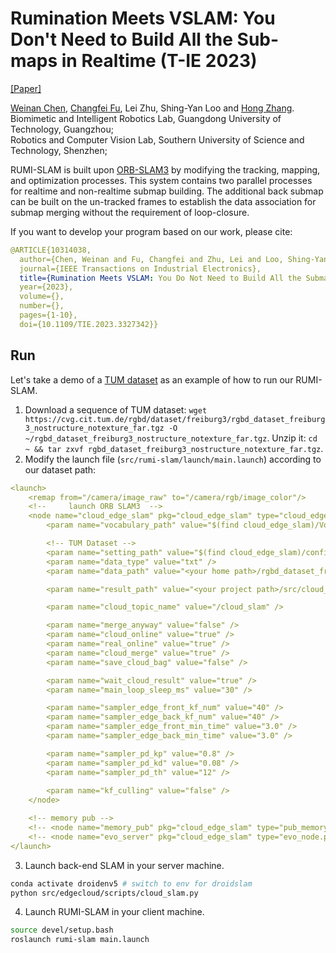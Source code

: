 # Rumination Meets VSLAM: You Don't Need to Build All the Sub-maps in Realtime (T-IE 2023)
[[Paper]](https://doi.org/10.1109/TIE.2023.3327342) 

[Weinan Chen](https://jdgcxy.gdut.edu.cn/info/1099/3473.htm), [Changfei Fu](https://rcvlab.eee.sustech.edu.cn/authors/changfei_fu/), Lei Zhu, Shing-Yan Loo and [Hong Zhang](https://rcvlab.eee.sustech.edu.cn/authors/hong_zhang/).<br>
Biomimetic and Intelligent Robotics Lab, Guangdong University of Technology, Guangzhou;<br>
Robotics and Computer Vision Lab, Southern University of Science and Technology, Shenzhen;

RUMI-SLAM is built upon [ORB-SLAM3](https://github.com/UZ-SLAMLab/ORB_SLAM3) by modifying the tracking, mapping, and optimization processes.
This system contains two parallel processes for realtime and non-realtime submap building. 
The additional back submap can be built on the un-tracked frames to establish the data association for submap merging without the requirement of loop-closure.

If you want to develop your program based on our work, please cite:
```yaml
@ARTICLE{10314038,
  author={Chen, Weinan and Fu, Changfei and Zhu, Lei and Loo, Shing-Yan and Zhang, Hong},
  journal={IEEE Transactions on Industrial Electronics}, 
  title={Rumination Meets VSLAM: You Do Not Need to Build All the Submaps in Realtime}, 
  year={2023},
  volume={},
  number={},
  pages={1-10},
  doi={10.1109/TIE.2023.3327342}}
```
## Run
Let's take a demo of a [TUM dataset](https://cvg.cit.tum.de/data/datasets/rgbd-dataset/download) as an example of how to run our RUMI-SLAM.

1. Download a sequence of TUM dataset: `wget https://cvg.cit.tum.de/rgbd/dataset/freiburg3/rgbd_dataset_freiburg3_nostructure_notexture_far.tgz -O ~/rgbd_dataset_freiburg3_nostructure_notexture_far.tgz`. Unzip it: `cd ~ && tar zxvf rgbd_dataset_freiburg3_nostructure_notexture_far.tgz`.
2. Modify the launch file (`src/rumi-slam/launch/main.launch`) according to our dataset path: 
```yaml
<launch>
    <remap from="/camera/image_raw" to="/camera/rgb/image_color"/>
    <!--     launch ORB SLAM3  -->
    <node name="cloud_edge_slam" pkg="cloud_edge_slam" type="cloud_edge_slam_node" required="true" > 
        <param name="vocabulary_path" value="$(find cloud_edge_slam)/Vocabulary/ORBvoc.txt" />

        <!-- TUM Dataset -->
        <param name="setting_path" value="$(find cloud_edge_slam)/config/TUM3.yaml" />
        <param name="data_type" value="txt" />
        <param name="data_path" value="<your home path>/rgbd_dataset_freiburg3_nostructure_notexture_far/rgb.txt" />

        <param name="result_path" value="<your project path>/src/cloud_edge_slam/results" />

        <param name="cloud_topic_name" value="/cloud_slam" />

        <param name="merge_anyway" value="false" />
        <param name="cloud_online" value="true" />
        <param name="real_online" value="true" />
        <param name="cloud_merge" value="true" />
        <param name="save_cloud_bag" value="false" />

        <param name="wait_cloud_result" value="true" />
        <param name="main_loop_sleep_ms" value="30" />

        <param name="sampler_edge_front_kf_num" value="40" />
        <param name="sampler_edge_back_kf_num" value="40" />
        <param name="sampler_edge_front_min_time" value="3.0" />
        <param name="sampler_edge_back_min_time" value="3.0" />

        <param name="sampler_pd_kp" value="0.8" />
        <param name="sampler_pd_kd" value="0.08" />
        <param name="sampler_pd_th" value="12" />
        
        <param name="kf_culling" value="false" />
    </node>

    <!-- memory pub -->
    <!-- <node name="memory_pub" pkg="cloud_edge_slam" type="pub_memory.py" required="true" />  -->
    <!-- <node name="evo_server" pkg="cloud_edge_slam" type="evo_node.py" required="true" />  -->
</launch>
```
3. Launch back-end SLAM in your server machine.
```bash
conda activate droidenv5 # switch to env for droidslam
python src/edgecloud/scripts/cloud_slam.py
```

4. Launch RUMI-SLAM in your client machine.
```bash
source devel/setup.bash
roslaunch rumi-slam main.launch
```
